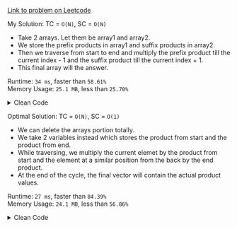 [Link to problem on Leetcode](https://leetcode.com/problems/product-of-array-except-self/)

My Solution: TC = `O(N)`, SC = `O(N)`

* Take 2 arrays. Let them be array1 and array2. <br>
* We store the prefix products in array1 and suffix products in array2.<br>
* Then we traverse from start to end and multiply the prefix product till the current index - 1 and the suffix product till the current index + 1. <br>
* This final array will the answer. <br>

Runtime: `34 ms`, faster than `58.61%` <br>
Memory Usage: `25.1 MB`, less than `25.70%`<br>

<details><summary>Clean Code</summary>

![](https://github.com/archishmanghos/code-images/blob/master/Leetcode/238-A.png)

</details>

Optimal Solution: TC = `O(N)`, SC = `O(1)`

* We can delete the arrays portion totally. <br>
* We take 2 variables instead which stores the product from start and the product from end. <br>
* While traversing, we multiply the current elemet by the product from start and the element at a similar position from the back by the end product. <br>
* At the end of the cycle, the final vector will contain the actual product values. <br>

Runtime: `27 ms`, faster than `84.39%` <br>
Memory Usage: `24.1 MB`, less than `56.86%`<br>

<details><summary>Clean Code</summary>

![](https://github.com/archishmanghos/code-images/blob/master/Leetcode/238-B.png)

</details>